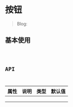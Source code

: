 
# 按钮

> Blog: 

## 基本使用

<code src="./examples/index.jsx">

## API

| 属性 | 说明 | 类型 | 默认值 |
| ---- | ---- | ------- | ----------- |
|      |      |         |             |
|      |      |         |             |
|      |      |         |             |

